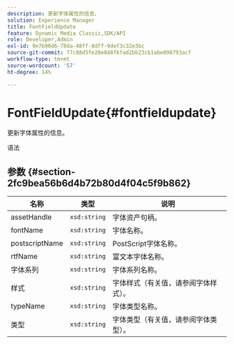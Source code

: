 ```yaml
---
description: 更新字体属性的信息。
solution: Experience Manager
title: FontFieldUpdate
feature: Dynamic Media Classic,SDK/API
role: Developer,Admin
exl-id: 9e7b90d6-78da-48ff-8dff-9def3c32e3bc
source-git-commit: 77c88d5fe20e048f6fad2bb23cb1abe090793acf
workflow-type: tm+mt
source-wordcount: '57'
ht-degree: 14%

---
```


# FontFieldUpdate{#fontfieldupdate}

更新字体属性的信息。

语法

## 参数 {#section-2fc9bea56b6d4b72b80d4f04c5f9b862}

| 名称 | 类型 | 说明 |
|---|---|---|
| assetHandle | `xsd:string` | 字体资产句柄。 |
| fontName | `xsd:string` | 字体名称。 |
| postscriptName | `xsd:string` | PostScript字体名称。 |
| rtfName | `xsd:string` | 富文本字体名称。 |
| 字体系列 | `xsd:string` | 字体系列名称。 |
| 样式 | `xsd:string` | 字体样式（有关值，请参阅字体样式）。 |
| typeName | `xsd:string` | 字体类型名称。 |
| 类型 | `xsd:string` | 字体类型（有关值，请参阅字体类型）。 |
